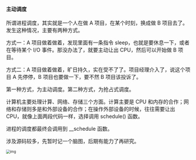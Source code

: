 #### 主动调度

所谓进程调度，其实就是一个人在做 A 项目，在某个时刻，换成做 B 项目去了。发生这种情况，主要有两种方式。

方式一：A 项目做着做着，发现里面有一条指令 sleep，也就是要休息一下，或者在等待某个 I/O 事件。那没办法了，就要主动让出 CPU，然后可以开始做 B 项目。

方式二：A 项目做着做着，旷日持久，实在受不了了。项目经理介入了，说这个项目 A 先停停，B 项目也要做一下，要不然 B 项目该投诉了。

第一种方式，为主动调度。第二种方式，为抢占式调度。

计算机主要处理计算、网络、存储三个方面。计算主要是 CPU 和内存的合作；网络和存储则多是和外部设备的合作；在操作外部设备的时候，往往需要让出 CPU，就像上面两段代码一样，选择调用 schedule() 函数。

进程的调度都最终会调用到 __schedule 函数。



涉及源码较多，先暂时记一个脑图，后期有能力了再研究。

<img src="https://liuyang-picbed.oss-cn-shanghai.aliyuncs.com/img/9f4433e82c78ed5cd4399b4b116a9064.png" alt="img" style="zoom:67%;" />